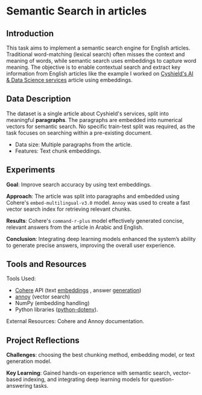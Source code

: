 # Semantic Search in articles

## Introduction
This task aims to implement a semantic search engine for English articles. Traditional word-matching (lexical search) often misses the context and meaning of words, while semantic search uses embeddings to capture word meaning. The objective is to enable contextual search and extract key information from English articles like the example I worked on [Cyshield's AI & Data Science services](https://cyshield.com/AIDS) article using embeddings.

## Data Description
The dataset is a single article about Cyshield's services, split into meaningful **paragraphs**. The paragraphs are embedded into numerical vectors for semantic search. No specific train-test split was required, as the task focuses on searching within a pre-existing document.

  - Data size: Multiple paragraphs from the article.
  - Features: Text chunk embeddings.

## Experiments
**Goal**: Improve search accuracy by using text embeddings.

**Approach**: The article was split into paragraphs and embedded using Cohere's `embed-multilingual-v3.0` model.
`Annoy` was used to create a fast vector search index for retrieving relevant chunks.

**Results**: Cohere's `command-r-plus` model effectively generated concise, relevant answers from the article in Arabic and English.

**Conclusion**: Integrating deep learning models enhanced the system’s ability to generate precise answers, improving the overall user experience.

## Tools and Resources
Tools Used: 
  - [Cohere](https://docs.cohere.com/) API (text [embeddings](https://dashboard.cohere.com/playground/embed) , answer [generation](https://dashboard.cohere.com/playground/generate))
  - [annoy](https://github.com/spotify/annoy) (vector search)
  - NumPy (embedding handling)
  - Python libraries ([python-dotenv](https://pypi.org/project/python-dotenv/#:~:text=python-dotenv.%20Python-dotenv%20reads)).

External Resources: Cohere and Annoy documentation.


## Project Reflections
**Challenges**: choosing the best chunking method, embedding model, or text generation model.

**Key Learning**: Gained hands-on experience with semantic search, vector-based indexing, and integrating deep learning models for question-answering tasks.

